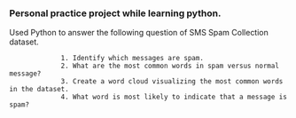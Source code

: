### Personal practice project while learning python.
Used Python to answer the following question of SMS Spam Collection dataset.

                 1. Identify which messages are spam.
                 2. What are the most common words in spam versus normal message? 
                 3. Create a word cloud visualizing the most common words in the dataset. 
                 4. What word is most likely to indicate that a message is spam?
